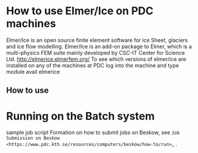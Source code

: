 
# How to use Elmer/Ice on PDC machines
Elmer/Ice is an open source finite element software for ice Sheet, glaciers and ice flow modelling. Elmer/Ice is an add-on package to Elmer, which is a multi-physics FEM suite mainly developed by CSC-IT Center for Science Ltd.
http://elmerice.elmerfem.org/
To see which versions of elmer/ice are installed on any of the machines at PDC log into the machine and type
module avail elmerice


## How to use


# Running on the Batch system
sample job script
Formation on how to submit jobs on Beskow, see `Job Submission on Beskow <https://www.pdc.kth.se/resources/computers/beskow/how-to/run>`_ .

